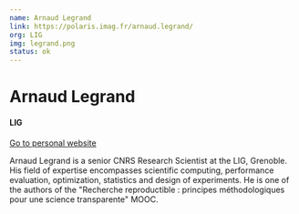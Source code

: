 ```yaml
---
name: Arnaud Legrand
link: https://polaris.imag.fr/arnaud.legrand/
org: LIG
img: legrand.png
status: ok
---
```


# Arnaud Legrand

#### LIG

[Go to personal website](https://polaris.imag.fr/arnaud.legrand/)

Arnaud Legrand is a senior CNRS Research Scientist at the LIG, Grenoble. His field of expertise encompasses scientific computing, performance evaluation, optimization, statistics and design of experiments. He is one of the authors of the "Recherche reproductible : principes méthodologiques pour une science transparente" MOOC.

        